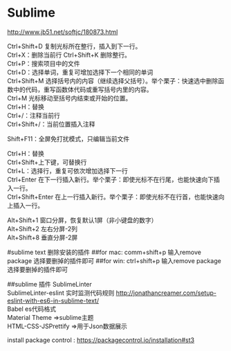 # Sublime
http://www.jb51.net/softjc/180873.html

Ctrl+Shift+D 复制光标所在整行，插入到下一行。  
Ctrl+X：删除当前行  Ctrl+Shift+K 删除整行。  
Ctrl+P：搜索项目中的文件  
Ctrl+D：选择单词，重复可增加选择下一个相同的单词  
Ctrl+Shift+M 选择括号内的内容（继续选择父括号）。举个栗子：快速选中删除函数中的代码，重写函数体代码或重写括号内里的内容。  
Ctrl+M 光标移动至括号内结束或开始的位置。  
Ctrl+H：替换  
Ctrl+/：注释当前行  
Ctrl+Shift+/：当前位置插入注释  

Shift+F11：全屏免打扰模式，只编辑当前文件  

Ctrl+H：替换  
Ctrl+Shift+上下键，可替换行  
Ctrl+L：选择行，重复可依次增加选择下一行  
Ctrl+Enter 在下一行插入新行。举个栗子：即使光标不在行尾，也能快速向下插入一行。  
Ctrl+Shift+Enter 在上一行插入新行。举个栗子：即使光标不在行首，也能快速向上插入一行。  

Alt+Shift+1 窗口分屏，恢复默认1屏（非小键盘的数字）  
Alt+Shift+2 左右分屏-2列  
Alt+Shift+8 垂直分屏-2屏  

#sublime text 删除安装的插件
##for mac:
comm+shift+p 输入remove package 选择要删掉的插件即可
##for win:
ctrl+shift+p 输入remove package 选择要删掉的插件即可

##sublime 插件
SublimeLinter  
SublimeLinter-eslint  实时监测代码规则  http://jonathancreamer.com/setup-eslint-with-es6-in-sublime-text/   
Babel  es代码格式  
Material Theme  =>sublime主题  
HTML-CSS-JSPrettify  =>用于Json数据展示

install package control : https://packagecontrol.io/installation#st3
